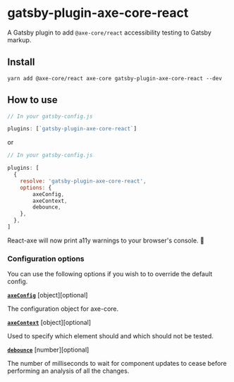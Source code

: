 # gatsby-plugin-axe-core-react

A Gatsby plugin to add `@axe-core/react` accessibility testing to Gatsby markup.

## Install

```shell
yarn add @axe-core/react axe-core gatsby-plugin-axe-core-react --dev 
```

## How to use

```javascript
// In your gatsby-config.js

plugins: [`gatsby-plugin-axe-core-react`]
```

or

```javascript
// In your gatsby-config.js

plugins: [
  {
    resolve: 'gatsby-plugin-axe-core-react',
    options: {
        axeConfig,
        axeContext,
        debounce,
    },
  },
]
```

React-axe will now print a11y warnings to your browser's console. 🎉


### Configuration options
You can use the following options if you wish to to override the default config.

[**`axeConfig`**](https://www.npmjs.com/package/@axe-core/react#configuration) [object][optional]

The configuration object for axe-core.

[**`axeContext`**](https://github.com/dequelabs/axe-core/blob/master/doc/API.md#context-parameter) [object][optional]

Used to specify which element should and which should not be tested.

[**`debounce`**](https://www.npmjs.com/package/@axe-core/react#debouncing) [number][optional]

The number of milliseconds to wait for component updates to cease before performing an analysis of all the changes.
